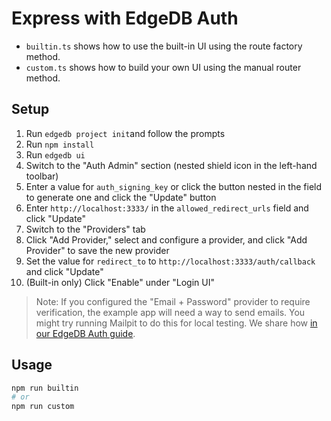 # Express with EdgeDB Auth

- `builtin.ts` shows how to use the built-in UI using the route factory method.
- `custom.ts` shows how to build your own UI using the manual router method.

## Setup

1. Run `edgedb project init`and follow the prompts
2. Run `npm install`
3. Run `edgedb ui`
4. Switch to the "Auth Admin" section (nested shield icon in the left-hand toolbar)
5. Enter a value for `auth_signing_key` or click the button nested in the field to generate one and click the "Update" button
6. Enter `http://localhost:3333/` in the `allowed_redirect_urls` field and click "Update"
7. Switch to the "Providers" tab
8. Click "Add Provider," select and configure a provider, and click "Add Provider" to save the new provider
9. Set the value for `redirect_to` to `http://localhost:3333/auth/callback` and click "Update"
10. (Built-in only) Click "Enable" under "Login UI"

> Note: If you configured the "Email + Password" provider to require verification, the example app will need a way to send emails. You might try running Mailpit to do this for local testing. We share how [in our EdgeDB Auth guide](https://www.edgedb.com/docs/guides/auth/index#email-and-password).

## Usage

```bash
npm run builtin
# or
npm run custom